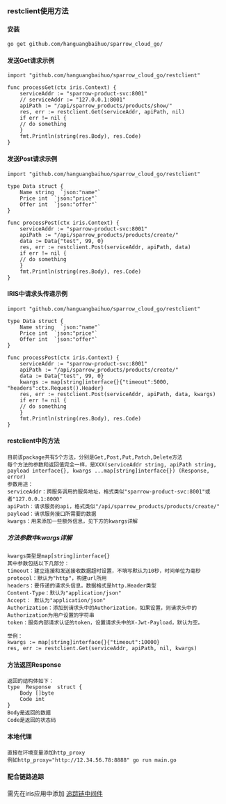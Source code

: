 ### restclient使用方法

#### 安装

    go get github.com/hanguangbaihuo/sparrow_cloud_go/
    
#### 发送Get请求示例

	import "github.com/hanguangbaihuo/sparrow_cloud_go/restclient"
	
    func processGet(ctx iris.Context) {
	    serviceAddr := "sparrow-product-svc:8001"
	    // serviceAddr := "127.0.0.1:8001"
	    apiPath := "/api/sparrow_products/products/show/"
	    res, err := restclient.Get(serviceAddr, apiPath, nil)
	    if err != nil {
	    // do something
	    }
	    fmt.Println(string(res.Body), res.Code)
    }

#### 发送Post请求示例
	
	import "github.com/hanguangbaihuo/sparrow_cloud_go/restclient"

	type Data struct { 
		Name string  `json:"name"` 
		Price int  `json:"price"` 
		Offer int  `json:"offer"` 
	}
	
    func processPost(ctx iris.Context) {
	    serviceAddr := "sparrow-product-svc:8001"
	    apiPath := "/api/sparrow_products/products/create/"
	    data := Data{"test", 99, 0}
	    res, err := restclient.Post(serviceAddr, apiPath, data)
	    if err != nil {
	    // do something
	    }
	    fmt.Println(string(res.Body), res.Code)
    }

#### IRIS中请求头传递示例

	import "github.com/hanguangbaihuo/sparrow_cloud_go/restclient"
	
	type Data struct { 
		Name string  `json:"name"` 
		Price int  `json:"price"` 
		Offer int  `json:"offer"` 
	}
	
    func processPost(ctx iris.Context) {
	    serviceAddr := "sparrow-product-svc:8001"
	    apiPath := "/api/sparrow_products/products/create/"
	    data := Data{"test", 99, 0}
	    kwargs := map[string]interface{}{"timeout":5000, "headers":ctx.Request().Header}
	    res, err := restclient.Post(serviceAddr, apiPath, data, kwargs)
	    if err != nil {
	    // do something
	    }
	    fmt.Println(string(res.Body), res.Code)
    }

#### restclient中的方法

	目前该package共有5个方法，分别是Get,Post,Put,Patch,Delete方法
	每个方法的参数和返回值完全一样，是XXX(serviceAddr string, apiPath string, payload interface{}, kwargs ...map[string]interface{}) (Response, error)
	参数用途：
	serviceAddr：跨服务调用的服务地址，格式类似"sparrow-product-svc:8001"或者"127.0.0.1:8000"
	apiPath：请求服务的api，格式类似"/api/sparrow_products/products/create/"
	payload：请求服务接口所需要的数据
	kwargs：用来添加一些额外信息，见下方的kwargs详解
	
##### 方法参数中kwargs详解
	
	kwargs类型是map[string]interface{}
	其中参数包括以下几部分：
	timeout：建立连接和发送接收数据超时设置，不填写默认为10秒，时间单位为毫秒
	protocol：默认为"http"，构建url所用
	headers：要传递的请求头信息，数据格式是http.Header类型
	Content-Type：默认为"application/json"
	Accept： 默认为"application/json"
	Authorization：添加到请求头中的Authorization，如果设置，则请求头中的Authorization为用户设置的字符串
	token：服务内部请求认证的token，设置请求头中的X-Jwt-Payload，默认为空。
	
	举例：
	kwargs := map[string]interface{}{"timeout":10000}
	res, err := restclient.Get(serviceAddr, apiPath, nil, kwargs)

#### 方法返回Response
	
	返回的结构体如下：
	type  Response  struct {
		Body []byte
		Code int
	}
	Body是返回的数据
	Code是返回的状态码

#### 本地代理

	直接在环境变量添加http_proxy
	例如http_proxy="http://12.34.56.78:8888" go run main.go
		
#### 配合链路追踪

需先在iris应用中添加 [追踪链中间件](/middleware/opentracing/README.md)
